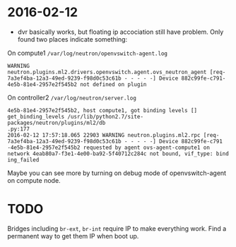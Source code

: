 # 2016-02-12

* dvr basically works, but floating ip accociation still have problem. Only found two places indicate something:

On compute1 `/var/log/neutron/openvswitch-agent.log `
````
WARNING neutron.plugins.ml2.drivers.openvswitch.agent.ovs_neutron_agent [req-7a3ef4ba-12a3-49ed-9239-f98d0c53c61b - - - - -] Device 882c99fe-c791-4e5b-81e4-2957e2f545b2 not defined on plugin
````

On controller2 `/var/log/neutron/server.log`
````
4e5b-81e4-2957e2f545b2, host compute1, got binding levels [] get_binding_levels /usr/lib/python2.7/site-packages/neutron/plugins/ml2/db
.py:177
2016-02-12 17:57:18.065 22903 WARNING neutron.plugins.ml2.rpc [req-7a3ef4ba-12a3-49ed-9239-f98d0c53c61b - - - - -] Device 882c99fe-c791
-4e5b-81e4-2957e2f545b2 requested by agent ovs-agent-compute1 on network 4eab80a7-f3e1-4e00-ba92-5f40712c284c not bound, vif_type: bind
ing_failed
````

Maybe you can see more by turning on debug mode of openvswitch-agent on compute node.


# TODO

Bridges including `br-ext`, `br-int` require IP to make everything work. Find a permanent way to get them IP when boot up.
